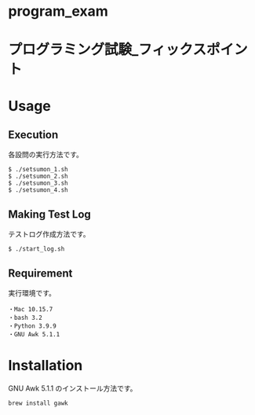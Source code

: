 # program_exam
# プログラミング試験_フィックスポイント

# Usage
## Execution

各設問の実行方法です。

```
$ ./setsumon_1.sh
$ ./setsumon_2.sh
$ ./setsumon_3.sh
$ ./setsumon_4.sh
```

## Making Test Log

テストログ作成方法です。

```
$ ./start_log.sh
```

## Requirement

実行環境です。

```
・Mac 10.15.7
・bash 3.2
・Python 3.9.9
・GNU Awk 5.1.1
```

# Installation
 
GNU Awk 5.1.1 のインストール方法です。

```gawk
brew install gawk
```
 
